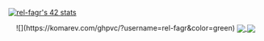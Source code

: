 [![rel-fagr's 42 stats](https://badge.mediaplus.ma/greenbinary/rel-fagr)](https://github.com/oakoudad/badge42)
 </p>
<p align="center">  
![](https://komarev.com/ghpvc/?username=rel-fagr&color=green)

<!-- ![Anurag's GitHub stats](https://github-readme-stats.vercel.app/api?username=rel-fagr&show_icons=true&theme=merko) -->


<a href="https://github.com/ridaelfagrouch?tab=repositories">
  <img align="center" src="https://github-readme-stats.vercel.app/api/top-langs/?username=ridaelfagrouch&theme=dark"/>
</a>

<a href="https://github.com/ridaelfagrouch?tab=repositories">
 <img align="center" src="https://github-readme-stats.vercel.app/api?username=ridaelfagrouch&line_height=40&show_icons=true&theme=dark">
</p>
